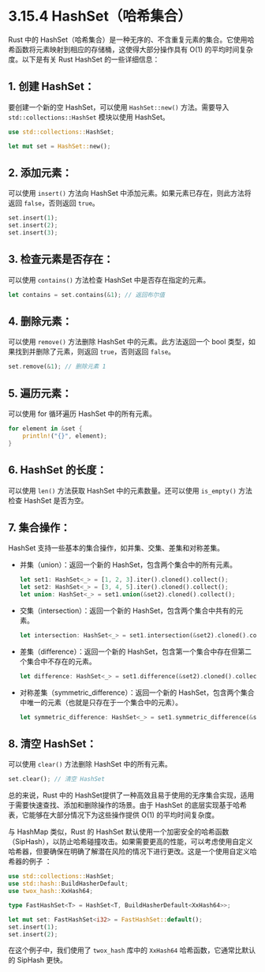 # 3.15.4 HashSet（哈希集合）

Rust 中的 HashSet（哈希集合）是一种无序的、不含重复元素的集合。它使用哈希函数将元素映射到相应的存储桶，这使得大部分操作具有 O(1) 的平均时间复杂度。以下是有关 Rust HashSet 的一些详细信息：

## 1. 创建 HashSet：

要创建一个新的空 HashSet，可以使用 `HashSet::new()` 方法。需要导入 `std::collections::HashSet` 模块以使用 HashSet。

```rust
use std::collections::HashSet;

let mut set = HashSet::new();
```

## 2. 添加元素：

可以使用 `insert()` 方法向 HashSet 中添加元素。如果元素已存在，则此方法将返回 `false`，否则返回 `true`。

```rust
set.insert(1);
set.insert(2);
set.insert(3);
```

## 3. 检查元素是否存在：

可以使用 `contains()` 方法检查 HashSet 中是否存在指定的元素。

```rust
let contains = set.contains(&1); // 返回布尔值
```

## 4. 删除元素：

可以使用 `remove()` 方法删除 HashSet 中的元素。此方法返回一个 bool 类型，如果找到并删除了元素，则返回 `true`，否则返回 `false`。

```rust
set.remove(&1); // 删除元素 1
```

## 5. 遍历元素：

可以使用 for 循环遍历 HashSet 中的所有元素。
```rust
for element in &set {
    println!("{}", element);
}
```

## 6. HashSet 的长度：

可以使用 `len()` 方法获取 HashSet 中的元素数量。还可以使用 `is_empty()` 方法检查 HashSet 是否为空。

## 7. 集合操作：

HashSet 支持一些基本的集合操作，如并集、交集、差集和对称差集。

- 并集（union）：返回一个新的 HashSet，包含两个集合中的所有元素。

    ```rust
    let set1: HashSet<_> = [1, 2, 3].iter().cloned().collect();
    let set2: HashSet<_> = [3, 4, 5].iter().cloned().collect();
    let union: HashSet<_> = set1.union(&set2).cloned().collect();
    ```

- 交集（intersection）：返回一个新的 HashSet，包含两个集合中共有的元素。

    ```rust
    let intersection: HashSet<_> = set1.intersection(&set2).cloned().collect();
    ```

- 差集（difference）：返回一个新的 HashSet，包含第一个集合中存在但第二个集合中不存在的元素。

    ```rust
    let difference: HashSet<_> = set1.difference(&set2).cloned().collect();
    ```

- 对称差集（symmetric_difference）：返回一个新的 HashSet，包含两个集合中唯一的元素（也就是只存在于一个集合中的元素）。

    ```rust
    let symmetric_difference: HashSet<_> = set1.symmetric_difference(&set2).cloned().collect();
    ```

## 8. 清空 HashSet：

可以使用 `clear()` 方法删除 HashSet 中的所有元素。

```rust
set.clear(); // 清空 HashSet
```

总的来说，Rust 中的 HashSet提供了一种高效且易于使用的无序集合实现，适用于需要快速查找、添加和删除操作的场景。由于 HashSet 的底层实现基于哈希表，它能够在大部分情况下为这些操作提供 O(1) 的平均时间复杂度。

与 HashMap 类似，Rust 的 HashSet 默认使用一个加密安全的哈希函数（SipHash），以防止哈希碰撞攻击。如果需要更高的性能，可以考虑使用自定义哈希器，但要确保在明确了解潜在风险的情况下进行更改。这是一个使用自定义哈希器的例子
：

```rust
use std::collections::HashSet;
use std::hash::BuildHasherDefault;
use twox_hash::XxHash64;

type FastHashSet<T> = HashSet<T, BuildHasherDefault<XxHash64>>;

let mut set: FastHashSet<i32> = FastHashSet::default();
set.insert(1);
set.insert(2);
```

在这个例子中，我们使用了 `twox_hash` 库中的 `XxHash64` 哈希函数，它通常比默认的 SipHash 更快。
